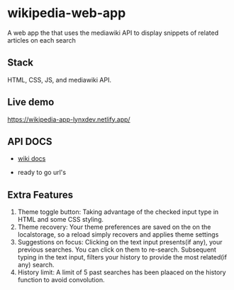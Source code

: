 # wikipedia-web-app 
A web app the that uses the mediawiki API to display snippets of related articles on each search
## Stack
HTML, CSS, JS, and mediawiki API.  
## Live demo
https://wikipedia-app-lynxdev.netlify.app/
## API DOCS

- [wiki docs](https://www.mediawiki.org/wiki/API:Main_page)

- ready to go url's
## Extra Features
1. Theme toggle button: Taking advantage of the checked input type in HTML and some CSS styling.
2. Theme recovery: Your theme preferences are saved on the on the localstorage, so a reload simply recovers and applies theme settings
3. Suggestions on focus: Clicking on the text input presents(if any), your previous searches. You can click on them to re-search. Subsequent typing in the text input, filters your history to provide the most related(if any) search.
4. History limit: A limit of 5 past searches has been plaaced on the history function to avoid convolution.
